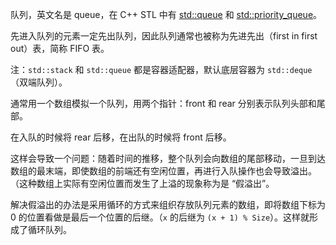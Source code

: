 队列，英文名是 queue，在 C++ STL 中有 [std::queue](https://en.cppreference.com/w/cpp/container/queue) 和 [std::priority_queue](https://en.cppreference.com/w/cpp/container/priority_queue)。

先进入队列的元素一定先出队列，因此队列通常也被称为先进先出（first in first out）表，简称 FIFO 表。

注：`std::stack` 和 `std::queue` 都是容器适配器，默认底层容器为 `std::deque`（双端队列）。

通常用一个数组模拟一个队列，用两个指针：front 和 rear 分别表示队列头部和尾部。

在入队的时候将 rear 后移，在出队的时候将 front 后移。

这样会导致一个问题：随着时间的推移，整个队列会向数组的尾部移动，一旦到达数组的最末端，即使数组的前端还有空闲位置，再进行入队操作也会导致溢出。（这种数组上实际有空闲位置而发生了上溢的现象称为是 “假溢出”。

解决假溢出的办法是采用循环的方式来组织存放队列元素的数组，即将数组下标为 0 的位置看做是最后一个位置的后继。（`x` 的后继为 `(x + 1) % Size`）。这样就形成了循环队列。
